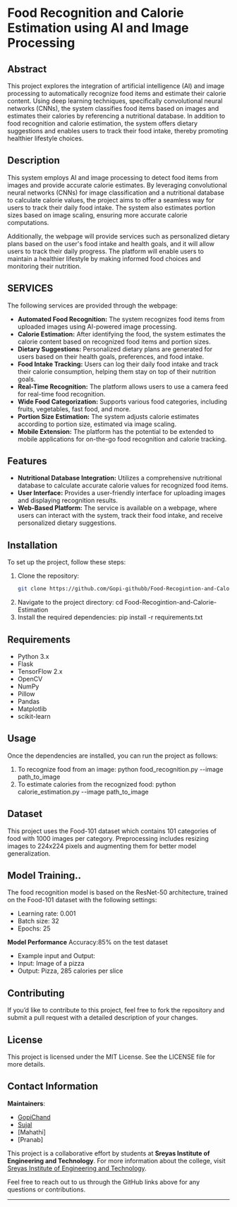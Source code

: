 # Food Recognition and Calorie Estimation using AI and Image Processing

## Abstract
This project explores the integration of artificial intelligence (AI) and image processing to automatically recognize food items and estimate their calorie content. Using deep learning techniques, specifically convolutional neural networks (CNNs), the system classifies food items based on images and estimates their calories by referencing a nutritional database. In addition to food recognition and calorie estimation, the system offers dietary suggestions and enables users to track their food intake, thereby promoting healthier lifestyle choices.

## Description
This system employs AI and image processing to detect food items from images and provide accurate calorie estimates. By leveraging convolutional neural networks (CNNs) for image classification and a nutritional database to calculate calorie values, the project aims to offer a seamless way for users to track their daily food intake. The system also estimates portion sizes based on image scaling, ensuring more accurate calorie computations.

Additionally, the webpage will provide services such as personalized dietary plans based on the user's food intake and health goals, and it will allow users to track their daily progress. The platform will enable users to maintain a healthier lifestyle by making informed food choices and monitoring their nutrition.

## SERVICES
The following services are provided through the webpage:

- **Automated Food Recognition:** The system recognizes food items from uploaded images using AI-powered image processing.
- **Calorie Estimation:** After identifying the food, the system estimates the calorie content based on recognized food items and portion sizes.
- **Dietary Suggestions:** Personalized dietary plans are generated for users based on their health goals, preferences, and food intake.
- **Food Intake Tracking:** Users can log their daily food intake and track their calorie consumption, helping them stay on top of their nutrition goals.
- **Real-Time Recognition:** The platform allows users to use a camera feed for real-time food recognition.
- **Wide Food Categorization:** Supports various food categories, including fruits, vegetables, fast food, and more.
- **Portion Size Estimation:** The system adjusts calorie estimates according to portion size, estimated via image scaling.
- **Mobile Extension:** The platform has the potential to be extended to mobile applications for on-the-go food recognition and calorie tracking.

## Features
- **Nutritional Database Integration:** Utilizes a comprehensive nutritional database to calculate accurate calorie values for recognized food items.
- **User Interface:** Provides a user-friendly interface for uploading images and displaying recognition results.
- **Web-Based Platform:** The service is available on a webpage, where users can interact with the system, track their food intake, and receive personalized dietary suggestions.

## Installation
To set up the project, follow these steps:

1. Clone the repository:
   ```bash
   git clone https://github.com/Gopi-githubb/Food-Recogintion-and-Calorie-Estimation.git
2.	Navigate to the project directory:
   cd Food-Recogintion-and-Calorie-Estimation  	
4.	Install the required dependencies:
   pip install -r requirements.txt

## Requirements
- Python 3.x
- Flask
- TensorFlow 2.x
- OpenCV
- NumPy
- Pillow
- Pandas
- Matplotlib
- scikit-learn

## Usage
Once the dependencies are installed, you can run the project as follows:
1.	To recognize food from an image:
   python food_recognition.py --image path_to_image
2.	To estimate calories from the recognized food:
   python calorie_estimation.py --image path_to_image

## Dataset
This project uses the Food-101 dataset which contains 101 categories of food with 1000 images per category. Preprocessing includes resizing images to 224x224 pixels and augmenting them for better model generalization.

## Model Training..
The food recognition model is based on the ResNet-50 architecture, trained on the Food-101 dataset with the following settings:
-	Learning rate: 0.001
-	Batch size: 32
-	Epochs: 25

**Model Performance**
Accuracy:85% on the test dataset
-  Example input and Output:
-	Input: Image of a pizza
-	Output: Pizza, 285 calories per slice

## Contributing
If you’d like to contribute to this project, feel free to fork the repository and submit a pull request with a detailed description of your changes.

## License 
This project is licensed under the MIT License.  See the LICENSE file for more details.

## Contact Information

**Maintainers**:  
- [GopiChand](https://github.com/Gopi-githubb)  
- [Sujal](https://github.com/Sujal-Bangari)  
- [Mahathi] 
- [Pranab]

This project is a collaborative effort by students at **Sreyas Institute of Engineering and Technology**. For more information about the college, visit [Sreyas Institute of Engineering and Technology](https://sreyas.ac.in/). 

Feel free to reach out to us through the GitHub links above for any questions or contributions.

---

